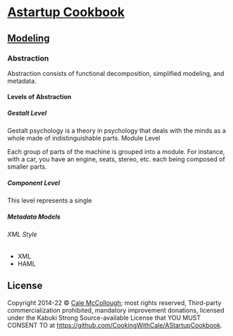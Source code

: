 # [Astartup Cookbook](../)

## [Modeling](./)

### Abstraction

Abstraction consists of functional decomposition, simplified modeling, and metadata.

#### Levels of Abstraction

##### Gestalt Level

Gestalt psychology is a theory in psychology that deals with the minds as a whole made of indistinguishable parts.
Module Level

Each group of parts of the machine is grouped into a module. For instance, with a car, you have an engine, seats, stereo, etc. each being composed of smaller parts.

##### Component Level

This level represents a single

##### Metadata Models

###### XML Style

* XML
* HAML

## License

Copyright 2014-22 © [Cale McCollough](https://cookingwithcale.org); most rights reserved, Third-party commercialization prohibited, mandatory improvement donations, licensed under the Kabuki Strong Source-available License that YOU MUST CONSENT TO at <https://github.com/CookingWithCale/AStartupCookbook>.
